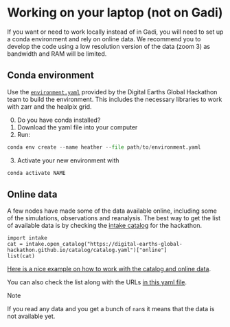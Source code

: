 # Working on your laptop (not on Gadi)

If you want or need to work locally instead of in Gadi, you will need to set up a conda environment and rely on online data. We recommend you to develop the code using a low resolution version of the data (zoom 3) as bandwidth and RAM will be limited. 

## Conda environment

Use the [`environment.yaml`](https://github.com/digital-earths-global-hackathon/tools/blob/main/python_envs/environment.yaml) provided by the Digital Earths Global Hackathon team to build the environment. This includes the necessary libraries to work with zarr and the healpix grid. 

0. Do you have conda installed?
1. Download the yaml file into your computer
2. Run:

```python
conda env create --name heather --file path/to/environment.yaml
```
3. Activate your new environment with

```python
conda activate NAME
```


## Online data

A few nodes have made some of the data available online, including some of the simulations, observations and reanalysis. The best way to get the list of available data is by checking the [intake catalog](https://digital-earths-global-hackathon.github.io/catalog/) for the hackathon.

```
import intake
cat = intake.open_catalog("https://digital-earths-global-hackathon.github.io/catalog/catalog.yaml")["online"]
list(cat)
```

[Here is a nice example on how to work with the catalog and online data](https://github.com/digital-earths-global-hackathon/hk25-teams/blob/main/hk25-tutorials/simple_plot.ipynb).

You can also check the list along with the URLs [in this yaml file](https://github.com/digital-earths-global-hackathon/catalog/blob/main/online/main.yaml).

> [!NOTE]
> If you read any data and you get a bunch of `nan`s it means that the data is not available yet. 
